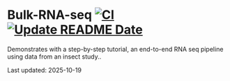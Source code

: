 
# Bulk-RNA-seq [![CI](https://github.com/rayotoo/Bulk-RNA-seq/actions/workflows/blank.yml/badge.svg)](https://github.com/rayotoo/Bulk-RNA-seq/actions/workflows/blank.yml) [![Update README Date](https://github.com/rayotoo/Bulk-RNA-seq/actions/workflows/update_readme.yml/badge.svg)](https://github.com/rayotoo/Bulk-RNA-seq/actions/workflows/update_readme.yml)

Demonstrates with a step-by-step tutorial, an end-to-end RNA seq pipeline using data from an insect study..

Last updated: 2025-10-19
